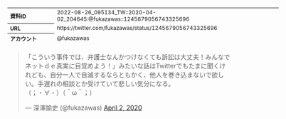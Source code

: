 <table style="font-size: 9pt; width: 610px; margin-bottom: 20px; height: 80px;">
<tbody>
    <tr>
        <th align=left>資料ID</th>
        <td align=left>2022-08-26_095134_TW::2020-04-02_204645:@fukazawas::1245679056743325696</td>
    </tr>
    <tr>
        <th align=left>URL</th>
        <td align=left>https://twitter.com/fukazawas/status/1245679056743325696</td>
    </tr>
    <tr>
        <th align=left>アカウント</th>
        <td align=left>@fukazawas</td>
    </tr>
    <tr>
        <th align=left>ユーザ名</th>
        <td align=left>深澤諭史</td>
    </tr>
    <tr>
        <th align=left>ツイートの記録日時</th>
        <td align=left>2022-08-26_095134_</td>
    </tr>
</tbody>
</table>
<blockquote class="twitter-tweet" data-width="450"  data-lang="ja"><p lang="ja" dir="ltr">「こういう事件では、弁護士なんかつけなくても訴訟は大丈夫！みんなでネットｄｅ真実に目覚めよう！」みたいな話はTwitterでもたまに聞くけれども、自分一人で自滅するならともかく、他人を巻き込まないで欲しい。手遅れの相談とか受けていて悲しい気分になる。<br>（；・∀・）（＾ω＾；）</p>&mdash; 深澤諭史 (@fukazawas) <a href="https://twitter.com/fukazawas/status/1245679056743325696?ref_src=twsrc%5Etfw">April 2, 2020</a></blockquote>
<script async src="https://platform.twitter.com/widgets.js" charset="utf-8"></script>


